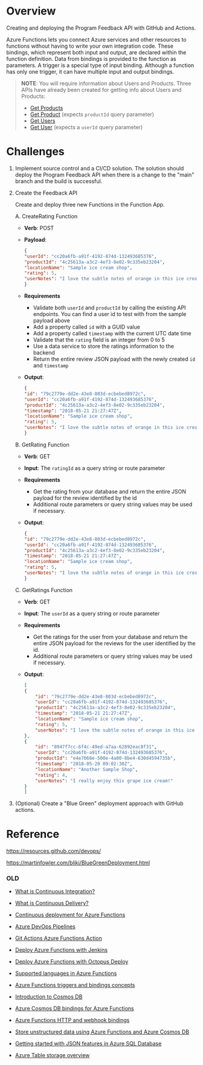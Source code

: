 # Overview
Creating and deploying the Program Feedback API with GitHub and Actions.

Azure Functions lets you connect Azure services and other resources to functions without having to write your own integration code.  These bindings, which represent both input and output, are declared within the function definition. Data from bindings is provided to the function as parameters.  A trigger is a special type of input binding.  Although a function has only one trigger, it can have multiple input and output bindings.

> **NOTE**: You will require information about Users and Products. Three APIs have already been created for getting info about Users and Products:
> * [Get Products](https://serverlessohapi.azurewebsites.net/api/GetProducts)
> * [Get Product](https://serverlessohapi.azurewebsites.net/api/GetProduct?productId=75542e38-563f-436f-adeb-f426f1dabb5c) (expects `productId` query parameter)
> * [Get Users](https://serverlessohapi.azurewebsites.net/api/GetUsers)
> * [Get User](https://serverlessohapi.azurewebsites.net/api/GetUser?userId=cc20a6fb-a91f-4192-874d-132493685376) (expects a `userId` query parameter)

# Challenges

1. Implement source control and a CI/CD solution.  The solution should deploy the Program Feedback API when there is a change to the "main" branch and the build is successful.

2. Create the Feedback API

    Create and deploy three new Functions in the Function App.

    A. CreateRating Function

    * **Verb**: POST

    * **Payload**:
        ```JSON
        {
        "userId": "cc20a6fb-a91f-4192-874d-132493685376",
        "productId": "4c25613a-a3c2-4ef3-8e02-9c335eb23204",
        "locationName": "Sample ice cream shop",
        "rating": 5,
        "userNotes": "I love the subtle notes of orange in this ice cream!"
        }
        ```

    * **Requirements**
        * Validate both `userId` and `productId` by calling the existing API endpoints. You can find a user id to test with from the sample payload above
        * Add a property called `id` with a GUID value
        * Add a property called `timestamp` with the current UTC date time
        * Validate that the `rating` field is an integer from 0 to 5
        * Use a data service to store the ratings information to the backend
        * Return the entire review JSON payload with the newly created `id` and `timestamp`

    * **Output**:
        ```JSON
        {
        "id": "79c2779e-dd2e-43e8-803d-ecbebed8972c",
        "userId": "cc20a6fb-a91f-4192-874d-132493685376",
        "productId": "4c25613a-a3c2-4ef3-8e02-9c335eb23204",
        "timestamp": "2018-05-21 21:27:47Z",
        "locationName": "Sample ice cream shop",
        "rating": 5,
        "userNotes": "I love the subtle notes of orange in this ice cream!"
        }
        ```

    B. GetRating Function

    * **Verb**: GET

    * **Input**: The `ratingId` as a query string or route parameter

    * **Requirements**
        * Get the rating from your database and return the entire JSON payload for the review identified by the id
        * Additional route parameters or query string values may be used if necessary.

    * **Output**:
        ```JSON
        {
        "id": "79c2779e-dd2e-43e8-803d-ecbebed8972c",
        "userId": "cc20a6fb-a91f-4192-874d-132493685376",
        "productId": "4c25613a-a3c2-4ef3-8e02-9c335eb23204",
        "timestamp": "2018-05-21 21:27:47Z",
        "locationName": "Sample ice cream shop",
        "rating": 5,
        "userNotes": "I love the subtle notes of orange in this ice cream!"
        }
        ```

    C. GetRatings Function

    * **Verb**: GET

    * **Input**: The `userId` as a query string or route parameter

    * **Requirements**
        * Get the ratings for the user from your database and return the entire JSON payload for the reviews for the user identified by the id.
        * Additional route parameters or query string values may be used if necessary.
        
    * **Output**:
        ``` JSON
        [
        {
            "id": "79c2779e-dd2e-43e8-803d-ecbebed8972c",
            "userId": "cc20a6fb-a91f-4192-874d-132493685376",
            "productId": "4c25613a-a3c2-4ef3-8e02-9c335eb23204",
            "timestamp": "2018-05-21 21:27:47Z",
            "locationName": "Sample ice cream shop",
            "rating": 5,
            "userNotes": "I love the subtle notes of orange in this ice cream!"
        },
        {
            "id": "8947f7cc-6f4c-49ed-a7aa-62892eac8f31",
            "userId": "cc20a6fb-a91f-4192-874d-132493685376",
            "productId": "e4e7068e-500e-4a00-8be4-630d4594735b",
            "timestamp": "2018-05-20 09:02:30Z",
            "locationName": "Another Sample Shop",
            "rating": 4,
            "userNotes": "I really enjoy this grape ice cream!"
        }
        ]
        ```

3. (Optional) Create a "Blue Green" deployment approach with GitHub actions.

# Reference


https://resources.github.com/devops/

https://martinfowler.com/bliki/BlueGreenDeployment.html

### OLD
* [What is Continuous Integration?](https://docs.microsoft.com/devops/develop/what-is-continuous-integration)

* [What is Continuous Delivery?](https://docs.microsoft.com/devops/deliver/what-is-continuous-delivery)

* [Continuous deployment for Azure Functions](https://docs.microsoft.com/azure/azure-functions/functions-continuous-deployment)

* [Azure DevOps Pipelines](https://docs.microsoft.com/azure/devops/pipelines/get-started/?view=azure-devops)

* [Git Actions Azure Functions Action](https://github.com/marketplace/actions/azure-functions-action)

* [Deploy Azure Functions with Jenkins](https://docs.microsoft.com/azure/jenkins/jenkins-azure-functions-deploy)

* [Deploy Azure Functions with Octopus Deploy](https://octopus.com/blog/azure-functions)

* [Supported languages in Azure Functions](https://docs.microsoft.com/azure/azure-functions/supported-languages)

* [Azure Functions triggers and bindings concepts](https://docs.microsoft.com/azure/azure-functions/functions-triggers-bindings)

* [Introduction to Cosmos DB](https://docs.microsoft.com/azure/cosmos-db/introduction)

* [Azure Cosmos DB bindings for Azure Functions](https://docs.microsoft.com/azure/azure-functions/functions-bindings-cosmosdb-v2)

* [Azure Functions HTTP and webhook bindings](https://docs.microsoft.com/azure/azure-functions/functions-bindings-http-webhook)

* [Store unstructured data using Azure Functions and Azure Cosmos DB](https://docs.microsoft.com/azure/azure-functions/functions-integrate-store-unstructured-data-cosmosdb)

* [Getting started with JSON features in Azure SQL Database](https://docs.microsoft.com/azure/sql-database/sql-database-json-features)

* [Azure Table storage overview](https://docs.microsoft.com/azure/cosmos-db/table-storage-overview)